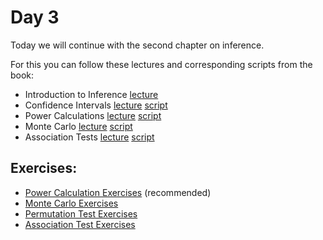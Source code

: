 # Day 3

Today we will continue with the second chapter on inference.

For this you can follow these lectures and corresponding scripts from the book:


- Introduction to Inference [lecture](https://www.youtube.com/watch?v=Os5ph7S06_A)
- Confidence Intervals [lecture](https://www.youtube.com/watch?v=XnATNhJrX8U) [script](http://genomicsclass.github.io/book/pages/confidence_intervals.html)
- Power Calculations [lecture](https://www.youtube.com/watch?v=UV03oh4I55w) [script](http://genomicsclass.github.io/book/pages/power_calculations.html)
- Monte Carlo [lecture](https://www.youtube.com/watch?v=HMkuyuP-jsI) [script](http://genomicsclass.github.io/book/pages/monte_carlo.html)
- Association Tests [lecture](https://www.youtube.com/watch?v=h8Rn7rr9M34) [script](http://genomicsclass.github.io/book/pages/association_tests.html)


## Exercises:

- [Power Calculation Exercises](http://genomicsclass.github.io/book/pages/power_calculations_exercises.html) (recommended)
- [Monte Carlo Exercises](http://genomicsclass.github.io/book/pages/monte_carlo_exercises.html) 
-  [Permutation Test Exercises](http://genomicsclass.github.io/book/pages/permutation_tests_exercises.html)
- [Association Test Exercises](http://genomicsclass.github.io/book/pages/association_tests_exercises.html)


